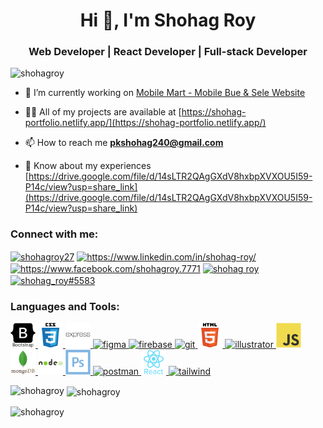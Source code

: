 <h1 align="center">Hi 👋, I'm Shohag Roy</h1>
<h3 align="center">Web Developer | React Developer | Full-stack Developer</h3>

<p align="left"> <img src="https://komarev.com/ghpvc/?username=shohagroy&label=Profile%20views&color=0e75b6&style=flat" alt="shohagroy" /> </p>

- 🔭 I’m currently working on [Mobile Mart - Mobile Bue & Sele Website](https://mobile-mart-19b63.web.app/)

- 👨‍💻 All of my projects are available at [https://shohag-portfolio.netlify.app/](https://shohag-portfolio.netlify.app/)

- 📫 How to reach me **pkshohag240@gmail.com**

- 📄 Know about my experiences [https://drive.google.com/file/d/14sLTR2QAgGXdV8hxbpXVXOU5I59-P14c/view?usp=share_link](https://drive.google.com/file/d/14sLTR2QAgGXdV8hxbpXVXOU5I59-P14c/view?usp=share_link)

<h3 align="left">Connect with me:</h3>
<p align="left">
<a href="https://twitter.com/shohagroy27" target="blank"><img align="center" src="https://raw.githubusercontent.com/rahuldkjain/github-profile-readme-generator/master/src/images/icons/Social/twitter.svg" alt="shohagroy27" height="30" width="40" /></a>
<a href="https://linkedin.com/in/shohag-roy/" target="blank"><img align="center" src="https://raw.githubusercontent.com/rahuldkjain/github-profile-readme-generator/master/src/images/icons/Social/linked-in-alt.svg" alt="https://www.linkedin.com/in/shohag-roy/" height="30" width="40" /></a>
<a href="https://fb.com/shohagroy.7771" target="blank"><img align="center" src="https://raw.githubusercontent.com/rahuldkjain/github-profile-readme-generator/master/src/images/icons/Social/facebook.svg" alt="https://www.facebook.com/shohagroy.7771" height="30" width="40" /></a>
<a href="https://www.youtube.com/c/shohag roy" target="blank"><img align="center" src="https://raw.githubusercontent.com/rahuldkjain/github-profile-readme-generator/master/src/images/icons/Social/youtube.svg" alt="shohag roy" height="30" width="40" /></a>
<a href="https://discord.gg/#5583" target="blank"><img align="center" src="https://raw.githubusercontent.com/rahuldkjain/github-profile-readme-generator/master/src/images/icons/Social/discord.svg" alt="shohag_roy#5583" height="30" width="40" /></a>
</p>

<h3 align="left">Languages and Tools:</h3>
<p align="left"> <a href="https://getbootstrap.com" target="_blank" rel="noreferrer"> <img src="https://raw.githubusercontent.com/devicons/devicon/master/icons/bootstrap/bootstrap-plain-wordmark.svg" alt="bootstrap" width="40" height="40"/> </a> <a href="https://www.w3schools.com/css/" target="_blank" rel="noreferrer"> <img src="https://raw.githubusercontent.com/devicons/devicon/master/icons/css3/css3-original-wordmark.svg" alt="css3" width="40" height="40"/> </a> <a href="https://expressjs.com" target="_blank" rel="noreferrer"> <img src="https://raw.githubusercontent.com/devicons/devicon/master/icons/express/express-original-wordmark.svg" alt="express" width="40" height="40"/> </a> <a href="https://www.figma.com/" target="_blank" rel="noreferrer"> <img src="https://www.vectorlogo.zone/logos/figma/figma-icon.svg" alt="figma" width="40" height="40"/> </a> <a href="https://firebase.google.com/" target="_blank" rel="noreferrer"> <img src="https://www.vectorlogo.zone/logos/firebase/firebase-icon.svg" alt="firebase" width="40" height="40"/> </a> <a href="https://git-scm.com/" target="_blank" rel="noreferrer"> <img src="https://www.vectorlogo.zone/logos/git-scm/git-scm-icon.svg" alt="git" width="40" height="40"/> </a> <a href="https://www.w3.org/html/" target="_blank" rel="noreferrer"> <img src="https://raw.githubusercontent.com/devicons/devicon/master/icons/html5/html5-original-wordmark.svg" alt="html5" width="40" height="40"/> </a> <a href="https://www.adobe.com/in/products/illustrator.html" target="_blank" rel="noreferrer"> <img src="https://www.vectorlogo.zone/logos/adobe_illustrator/adobe_illustrator-icon.svg" alt="illustrator" width="40" height="40"/> </a> <a href="https://developer.mozilla.org/en-US/docs/Web/JavaScript" target="_blank" rel="noreferrer"> <img src="https://raw.githubusercontent.com/devicons/devicon/master/icons/javascript/javascript-original.svg" alt="javascript" width="40" height="40"/> </a> <a href="https://www.mongodb.com/" target="_blank" rel="noreferrer"> <img src="https://raw.githubusercontent.com/devicons/devicon/master/icons/mongodb/mongodb-original-wordmark.svg" alt="mongodb" width="40" height="40"/> </a> <a href="https://nodejs.org" target="_blank" rel="noreferrer"> <img src="https://raw.githubusercontent.com/devicons/devicon/master/icons/nodejs/nodejs-original-wordmark.svg" alt="nodejs" width="40" height="40"/> </a> <a href="https://www.photoshop.com/en" target="_blank" rel="noreferrer"> <img src="https://raw.githubusercontent.com/devicons/devicon/master/icons/photoshop/photoshop-line.svg" alt="photoshop" width="40" height="40"/> </a> <a href="https://postman.com" target="_blank" rel="noreferrer"> <img src="https://www.vectorlogo.zone/logos/getpostman/getpostman-icon.svg" alt="postman" width="40" height="40"/> </a> <a href="https://reactjs.org/" target="_blank" rel="noreferrer"> <img src="https://raw.githubusercontent.com/devicons/devicon/master/icons/react/react-original-wordmark.svg" alt="react" width="40" height="40"/> </a> <a href="https://tailwindcss.com/" target="_blank" rel="noreferrer"> <img src="https://www.vectorlogo.zone/logos/tailwindcss/tailwindcss-icon.svg" alt="tailwind" width="40" height="40"/> </a> </p>

<p><img align="left" src="https://github-readme-stats.vercel.app/api/top-langs?username=shohagroy&show_icons=true&locale=en&layout=compact" alt="shohagroy" /></p>

<p>&nbsp;<img align="center" src="https://github-readme-stats.vercel.app/api?username=shohagroy&show_icons=true&locale=en" alt="shohagroy" /></p>

<p><img align="center" src="https://github-readme-streak-stats.herokuapp.com/?user=shohagroy&" alt="shohagroy" /></p>

